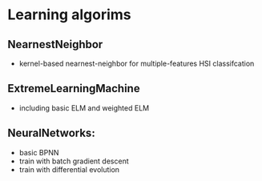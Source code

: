 Learning algorims
===================

## NearnestNeighbor
* kernel-based nearnest-neighbor for multiple-features HSI classifcation

## ExtremeLearningMachine
* including basic ELM and weighted ELM

## NeuralNetworks:
* basic BPNN
* train with batch gradient descent
* train with differential evolution 